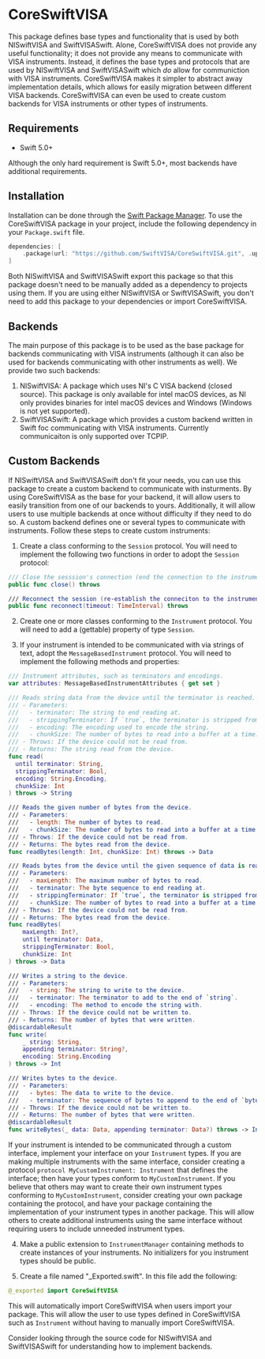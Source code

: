 # CoreSwiftVISA

This package defines base types and functionality that is used by both NISwiftVISA and SwiftVISASwift. Alone, CoreSwiftVISA does not provide any useful functionality; it does not provide any means to communicate with VISA instruments. Instead, it defines the base types and protocols that are used by NISwiftVISA and SwiftVISASwift which *do* allow for communiction with VISA instruments. CoreSwiftVISA makes it simpler to abstract away implementation details, which allows for easily migration between different VISA backends. CoreSwiftVISA can even be used to create custom backends for VISA instruments or other types of instruments.

## Requirements

- Swift 5.0+

Although the only hard requirement is Swift 5.0+, most backends have additional requirements.

## Installation

Installation can be done through the [Swift Package Manager](https://swift.org/package-manager/). To use the CoreSwiftVISA package in your project, include the following dependency in your `Package.swift` file.
```swift
dependencies: [
    .package(url: "https://github.com/SwiftVISA/CoreSwiftVISA.git", .upToNextMinor(from: "0.1.0"))
]
```

Both NISwiftVISA and SwiftVISASwift export this package so that this package doesn't need to be manually added as a dependency to projects using them. If you are using either NISwiftVISA or SwiftVISASwift, you don't need to add this package to your dependencies or import CoreSwiftVISA.

## Backends

The main purpose of this package is to be used as the base package for backends communicating with VISA instruments (although it can also be used for backends communicating with other instruments as well). We provide two such backends:

1. NISwiftVISA: A package which uses NI's C VISA backend (closed source). This package is only available for intel macOS devices, as NI only provides binaries for intel macOS devices and Windows (Windows is not yet supported).
2. SwiftVISASwift: A package which provides a custom backend written in Swift foc communicating with VISA instruments. Currently communicaiton is only supported over TCPIP.

## Custom Backends

If NISwiftVISA and SwiftVISASwift don't fit your needs, you can use this package to create a custom backend to communicate with insturments. By using CoreSwiftVISA as the base for your backend, it will allow users to easily transition from one of our backends to yours. Additionally, it will allow users to use multiple backends at once without difficulty if they need to do so. A custom backend defines one or several types to communicate with instruments. Follow these steps to create custom instruments:

1. Create a class conforming to the `Session` protocol. You will need to implement the following two functions in order to adopt the `Session` protocol:
```swift
/// Close the sesssion's connection (end the connection to the instrument).
public func close() throws

/// Reconnect the session (re-establish the conneciton to the instrument).
public func reconnect(timeout: TimeInterval) throws
```

2. Create one or more classes conforming to the `Instrument` protocol. You will need to add a (gettable) property of type `Session`. 

3. If your instrument is intended to be communicated with via strings of text, adopt the `MessageBasedInstrument` protocol. You will need to implement the following methods and properties:
```swift
/// Instrument attributes, such as terminators and encodings.
var attributes: MessageBasedInstrumentAttributes { get set }

/// Reads string data from the device until the terminator is reached.
/// - Parameters:
///   - terminator: The string to end reading at.
///   - strippingTerminator: If `true`, the terminator is stripped from the string before being returned, otherwise the string is returned with the terminator at the end.
///   - encoding: The encoding used to encode the string.
///   - chunkSize: The number of bytes to read into a buffer at a time.
/// - Throws: If the device could not be read from.
/// - Returns: The string read from the device.
func read(
  until terminator: String,
  strippingTerminator: Bool,
  encoding: String.Encoding,
  chunkSize: Int
) throws -> String

/// Reads the given number of bytes from the device.
/// - Parameters:
///   - length: The number of bytes to read.
///   - chunkSize: The number of bytes to read into a buffer at a time.
/// - Throws: If the device could not be read from.
/// - Returns: The bytes read from the device.
func readBytes(length: Int, chunkSize: Int) throws -> Data

/// Reads bytes from the device until the given sequence of data is reached.
/// - Parameters:
///   - maxLength: The maximum number of bytes to read.
///   - terminator: The byte sequence to end reading at.
///   - strippingTerminator: If `true`, the terminator is stripped from the data before being returned, otherwise the data is returned with the terminator at the end.
///   - chunkSize: The number of bytes to read into a buffer at a time.
/// - Throws: If the device could not be read from.
/// - Returns: The bytes read from the device.
func readBytes(
	maxLength: Int?,
	until terminator: Data,
	strippingTerminator: Bool,
	chunkSize: Int
) throws -> Data

/// Writes a string to the device.
/// - Parameters:
///   - string: The string to write to the device.
///   - terminator: The terminator to add to the end of `string`.
///   - encoding: The method to encode the string with.
/// - Throws: If the device could not be written to.
/// - Returns: The number of bytes that were written.
@discardableResult
func write(
	_ string: String,
	appending terminator: String?,
	encoding: String.Encoding
) throws -> Int

/// Writes bytes to the device.
/// - Parameters:
///   - bytes: The data to write to the device.
///   - terminator: The sequence of bytes to append to the end of `bytes`.
/// - Throws: If the device could not be written to.
/// - Returns: The number of bytes that were written.
@discardableResult
func writeBytes(_ data: Data, appending terminator: Data?) throws -> Int
```
If your instrument is intended to be communicated through a custom interface, implement your interface on your `Instrument` types. If you are making multiple instruments with the same interface, consider creating a protocol `protocol MyCustomInstrument: Instrument` that defines the interface; then have your types conform to `MyCustomInstrument`. If you believe that others may want to create their own instrument types conforming to `MyCustomInstrument`, consider creating your own package containing the protocol, and have your package containing the implementation of your instrument types in another package. This will allow others to create additional instruments using the same interface without requiring users to include unneeded instrument types.

4. Make a public extension to `InstrumentManager` containing methods to create instances of your instruments. No initializers for you instrument types should be public.

5. Create a file named "\_Exported.swift". In this file add the following:
```swift
@_exported import CoreSwiftVISA
```
This will automatically import CoreSwiftVISA when users import your package. This will allow the user to use types defined in CoreSwiftVISA such as `Instrument` without having to manually import CoreSwiftVISA.

Consider looking through the source code for NISwiftVISA and SwiftVISASwift for understanding how to implement backends.
